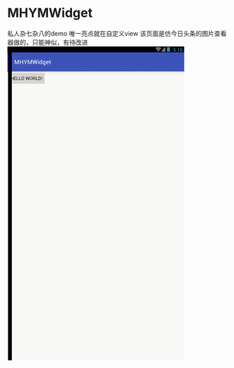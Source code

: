 # MHYMWidget
私人杂七杂八的demo
唯一亮点就在自定义view
该页面是仿今日头条的图片查看器做的，只能神似，有待改进
![image](https://github.com/Muin613/MHYMWidget/blob/master/app/src/main/assets/20170526171100_20170526173008.gif)

